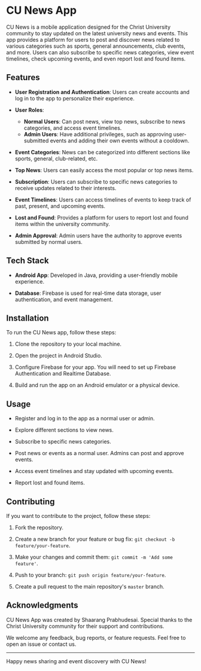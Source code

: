# CU News App

CU News is a mobile application designed for the Christ University community to stay updated on the latest university news and events. This app provides a platform for users to post and discover news related to various categories such as sports, general announcements, club events, and more. Users can also subscribe to specific news categories, view event timelines, check upcoming events, and even report lost and found items.

## Features

- **User Registration and Authentication**: Users can create accounts and log in to the app to personalize their experience.

- **User Roles**:
  - **Normal Users**: Can post news, view top news, subscribe to news categories, and access event timelines.
  - **Admin Users**: Have additional privileges, such as approving user-submitted events and adding their own events without a cooldown.

- **Event Categories**: News can be categorized into different sections like sports, general, club-related, etc.

- **Top News**: Users can easily access the most popular or top news items.

- **Subscription**: Users can subscribe to specific news categories to receive updates related to their interests.

- **Event Timelines**: Users can access timelines of events to keep track of past, present, and upcoming events.

- **Lost and Found**: Provides a platform for users to report lost and found items within the university community.

- **Admin Approval**: Admin users have the authority to approve events submitted by normal users.

## Tech Stack

- **Android App**: Developed in Java, providing a user-friendly mobile experience.

- **Database**: Firebase is used for real-time data storage, user authentication, and event management.

## Installation

To run the CU News app, follow these steps:

1. Clone the repository to your local machine.

2. Open the project in Android Studio.

3. Configure Firebase for your app. You will need to set up Firebase Authentication and Realtime Database.

4. Build and run the app on an Android emulator or a physical device.

## Usage

- Register and log in to the app as a normal user or admin.

- Explore different sections to view news.

- Subscribe to specific news categories.

- Post news or events as a normal user. Admins can post and approve events.

- Access event timelines and stay updated with upcoming events.

- Report lost and found items.

## Contributing

If you want to contribute to the project, follow these steps:

1. Fork the repository.

2. Create a new branch for your feature or bug fix: `git checkout -b feature/your-feature`.

3. Make your changes and commit them: `git commit -m 'Add some feature'`.

4. Push to your branch: `git push origin feature/your-feature`.

5. Create a pull request to the main repository's `master` branch.


## Acknowledgments

CU News App was created by Shaarang Prabhudesai. Special thanks to the Christ University community for their support and contributions.

We welcome any feedback, bug reports, or feature requests. Feel free to open an issue or contact us.

---

Happy news sharing and event discovery with CU News!
